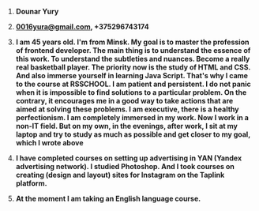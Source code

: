 1. **Dounar Yury**

2. **0016yura@gmail.com, +375296743174**

3. **I am 45 years old. I'm from Minsk. My goal is to master the profession of frontend developer. The main thing is to understand the essence of this work. To understand the subtleties and nuances. Become a really real basketball player.
The priority now is the study of HTML and CSS. And also immerse yourself in learning Java Script. That's why I came to the course at RSSCHOOL.
I am patient and persistent. I do not panic when it is impossible to find solutions to a particular problem. On the contrary, it encourages me in a good way to take actions that are aimed at solving these problems. I am executive, there is a healthy perfectionism. I am completely immersed in my work.
Now I work in a non-IT field. But on my own, in the evenings, after work, I sit at my laptop and try to study as much as possible and get closer to my goal, which I wrote above**

4. **I have completed courses on setting up advertising in YAN (Yandex advertising network). I studied Photoshop. And I took courses on creating (design and layout) sites for Instagram on the Taplink platform.**

5. **At the moment I am taking an English language course.**
